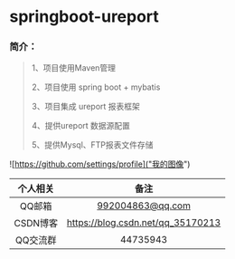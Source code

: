 # springboot-ureport
### 简介：

> 1、项目使用Maven管理
>
> 2、项目使用 spring boot + mybatis 
>
> 3、项目集成 ureport 报表框架
>
> 4、提供ureport 数据源配置
>
> 5、提供Mysql、FTP报表文件存储

![https://github.com/settings/profile]("我的图像")

|  个人相关  |                备注                 |
| :----: | :-------------------------------: |
|  QQ邮箱  |         992004863@qq.com          |
| CSDN博客 | https://blog.csdn.net/qq_35170213 |
| QQ交流群  |             44735943              |